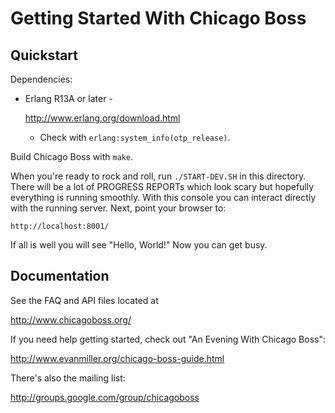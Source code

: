 Getting Started With Chicago Boss
=================================

Quickstart
----------

Dependencies:

* Erlang R13A or later -

    <http://www.erlang.org/download.html>

  * Check with `erlang:system_info(otp_release)`.

Build Chicago Boss with `make`.

When you're ready to rock and roll, run `./START-DEV.SH` in this directory.
There will be a lot of PROGRESS REPORTs which look scary but hopefully
everything is running smoothly. With this console you can interact directly
with the running server. Next, point your browser to:

    http://localhost:8001/

If all is well you will see "Hello, World!" Now you can get busy. 


Documentation
-------------

See the FAQ and API files located at

<http://www.chicagoboss.org/>

If you need help getting started, check out "An Evening With Chicago Boss":

<http://www.evanmiller.org/chicago-boss-guide.html>

There's also the mailing list:

<http://groups.google.com/group/chicagoboss>
